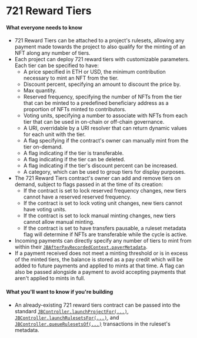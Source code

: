 # 721 Reward Tiers

#### What everyone needs to know

* 721 Reward Tiers can be attached to a project's rulesets, allowing any payment made towards the project to also qualify for the minting of an NFT along any number of tiers.
* Each project can deploy 721 reward tiers with customizable parameters. Each tier can be specified to have:
  * A price specified in ETH or USD, the minimum contribution necessary to mint an NFT from the tier.
  * Discount percent, specifying an amount to discount the price by.
  * Max quantity.
  * Reserved frequency, specifying the number of NFTs from the tier that can be minted to a predefined beneficiary address as a proportion of NFTs minted to contributors.
  * Voting units, specifying a number to associate with NFTs from each tier that can be used in on-chain or off-chain governance.
  * A URI, overridable by a URI resolver that can return dynamic values for each unit with the tier.
  * A flag specifying if the contract's owner can manually mint from the tier on-demand.
  * A flag indicating if the tier is transferable.
  * A flag indicating if the tier can be deleted.
  * A flag indicating if the tier's discount percent can be increased.
  * A category, which can be used to group tiers for display purposes.
* The 721 Reward Tiers contract's owner can add and remove tiers on demand, subject to flags passed in at the time of its creation:
  * If the contract is set to lock reserved frequency changes, new tiers cannot have a reserved reserved frequency.
  * If the contract is set to lock voting unit changes, new tiers cannot have voting units.
  * If the contract is set to lock manual minting changes, new tiers cannot allow manual minting.
  * If the contract is set to have transfers pausable, a ruleset metadata flag will determine if NFTs are transferable while the cycle is active.
* Incoming payments can directly specify any number of tiers to mint from within their [`JBAfterPayRecordedContext.payerMetadata`](/docs/v4/api/core/structs/JBAfterPayRecordedContext.md).
* If a payment received does not meet a minting threshold or is in excess of the minted tiers, the balance is stored as a pay credit which will be added to future payments and applied to mints at that time. A flag can also be passed alongside a payment to avoid accepting payments that aren't applied to mints in full.

#### What you'll want to know if you're building

<!-- * A project can be deployed with a new 721 Reward Tiers contract attached using the [`JB721TiersHookProjectDeployer.launchProjectFor(...)`](/docs/v4/extensions/juice-721-hook/jb721tiershookprojectdeployer.md#launchprojectfor) transaction.
* A project's rulesets can be launched with a new 721 Reward Tiers contract attached using the [`JB721TiersHookProjectDeployer.launchRulesetsFor(...)`](/docs/v4/extensions/juice-721-hook/jb721tiershookprojectdeployer.md#launchrulesetsfor) transaction.
* A project can be reconfigured with a new 721 Reward Tiers contract using the [`JB721TiersHookProjectDeployer.queuerulesetsof(...)`](/docs/v4/extensions/juice-721-hook/jb721tiershookprojectdeployer.md#queuerulesetsof) transaction. -->
* An already-existing 721 reward tiers contract can be passed into the standard [`JBController.launchProjectFor(...)`](/docs/v4/api/core/contracts/JBController.md#launchprojectfor), [`JBController.launchRulesetsFor(...)`](/docs/v4/api/core/contracts/JBController.md#launchrulesetsfor), and [`JBController.queueRulesetsOf(...)`](/docs/v4/api/core/contracts/JBController.md#queuerulesetsof) transactions in the ruleset's metadata.

